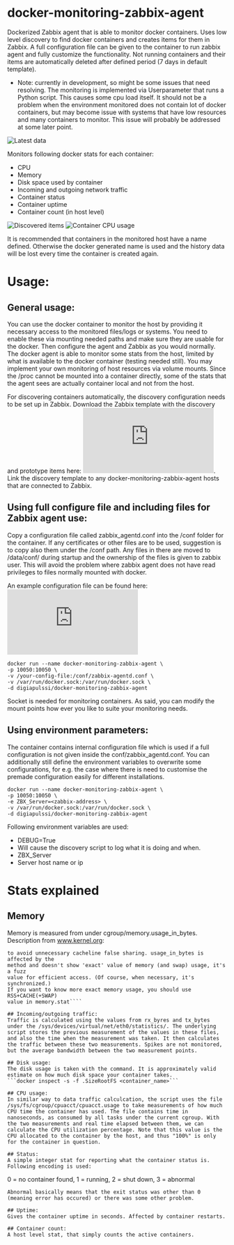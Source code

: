 # docker-monitoring-zabbix-agent

Dockerized Zabbix agent that is able to monitor docker containers. Uses low level discovery to find docker containers and creates items for them in Zabbix. A full configuration file can be given to the container to run zabbix agent and fully customize the functionality. Not running containers and their items are automatically deleted after defined period (7 days in default template).

* Note: currently in development, so might be some issues that need resolving. The monitoring is implemented via Userparameter that runs a Python script. This causes some cpu load itself. It should not be a problem when the environment monitored does not contain lot of docker containers, but may become issue with systems that have low resources and many containers to monitor. This issue will probably be addressed at some later point.


![Latest data](https://raw.githubusercontent.com/digiapulssi/docker-monitoring-zabbix-agent/master/images/latest-data.png)

Monitors following docker stats for each container:

* CPU
* Memory
* Disk space used by container
* Incoming and outgoing network traffic
* Container status
* Container uptime
* Container count (in host level)

![Discovered items](https://raw.githubusercontent.com/digiapulssi/docker-monitoring-zabbix-agent/master/images/discovered-items.png)
![Container CPU usage](https://raw.githubusercontent.com/digiapulssi/docker-monitoring-zabbix-agent/master/images/cpu-usage.png)

It is recommended that containers in the monitored host have a name defined. Otherwise the docker generated name is used and the history data will be lost every time the container is created again.

# Usage:
## General usage:

You can use the docker container to monitor the host by providing it necessary access to the monitored files/logs or systems. You need to enable these via mounting needed paths and make sure they are usable for the docker. Then configure the agent and Zabbix as you would normally. The docker agent is able to monitor some stats from the host, limited by what is available to the docker container (testing needed still). You may implement your own monitoring of host resources via volume mounts. Since the /proc cannot be mounted into a container directly, some of the stats that the agent sees are actually container local and not from the host.

For discovering containers automatically, the discovery configuration needs to be set up in Zabbix. Download the Zabbix template with the discovery and prototype items here: ![Zabbix Template](https://raw.githubusercontent.com/digiapulssi/docker-monitoring-zabbix-agent/master/zabbix_docker_discovery_template.xml). Link the discovery template to any docker-monitoring-zabbix-agent hosts that are connected to Zabbix. 

## Using full configure file and including files for Zabbix agent use:
Copy a configuration file called zabbix_agentd.conf into the /conf folder for the container. If any certificates or other files are to be used, suggestion is to copy also them under the /conf path. Any files in there are moved to /data/conf/<filepath> during startup and the ownership of the files is given to zabbix user. This will avoid the problem where zabbix agent does not have read privileges to files normally mounted with docker.

An example configuration file can be found here: ![zabbix_agentd.conf](https://raw.githubusercontent.com/digiapulssi/docker-monitoring-zabbix-agent/master/conf/zabbix_agentd.conf)

```
docker run --name docker-monitoring-zabbix-agent \
-p 10050:10050 \
-v /your-config-file:/conf/zabbix-agentd.conf \
-v /var/run/docker.sock:/var/run/docker.sock \
-d digiapulssi/docker-monitoring-zabbix-agent
```

Socket is needed for monitoring containers. As said, you can modify the mount points how ever you like to suite your monitoring needs.

## Using environment parameters:

The container contains internal configuration file which is used if a full configuration is not given inside the conf/zabbix_agentd.conf. You can additionally still define the environment variables to overwrite some configurations, for e.g. the case where there is need to customise the premade configuration easily for different installations.

```
docker run --name docker-monitoring-zabbix-agent \
-p 10050:10050 \
-e ZBX_Server=<zabbix-address> \
-v /var/run/docker.sock:/var/run/docker.sock \
-d digiapulssi/docker-monitoring-zabbix-agent
```

Following environment variables are used:
* DEBUG=True
 * Will cause the discovery script to log what it is doing and when.
* ZBX_Server
 * Server host name or ip


# Stats explained
## Memory
Memory is measured from under cgroup/memory.usage_in_bytes. Description from www.kernel.org:
```For efficiency, as other kernel components, memory cgroup uses some optimization
to avoid unnecessary cacheline false sharing. usage_in_bytes is affected by the
method and doesn't show 'exact' value of memory (and swap) usage, it's a fuzz
value for efficient access. (Of course, when necessary, it's synchronized.)
If you want to know more exact memory usage, you should use RSS+CACHE(+SWAP)
value in memory.stat````

## Incoming/outgoing traffic:
Traffic is calculated using the values from rx_byres and tx_bytes under the /sys/devices/virtual/net/eth0/statistics/. The underlying script stores the previous measurement of the values in these files, and also the time when the measurement was taken. It then calculates the traffic between these two measurements. Spikes are not monitored, but the average bandwidth between the two measurement points. 

## Disk usage:
The disk usage is taken with the command. It is approximately valid estimate on how much disk space your container takes.
```docker inspect -s -f .SizeRootFS <container_name>```

## CPU usage:
In similar way to data traffic calculcation, the script uses the file /sys/fs/cgroup/cpuacct/cpuacct.usage to take measurements of how much CPU time the container has used. The file contains time in nanoseconds, as consumed by all tasks under the current cgroup. With the two measurements and real time elapsed between them, we can calculate the CPU utilization percentage. Note that this value is the CPU allocated to the container by the host, and thus "100%" is only for the container in question.

## Status: 
A simple integer stat for reporting what the container status is. Following encoding is used:
```
0 = no container found, 
1 = running, 
2 = shut down, 
3 = abnormal
```
Abnormal basically means that the exit status was other than 0 (meaning error has occured) or there was some other problem.

## Uptime:
Gives the container uptime in seconds. Affected by container restarts.

## Container count:
A host level stat, that simply counts the active containers. 



